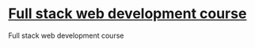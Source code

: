 # <a href="https://www.youtube.com/playlist?list=PLLUjkbOx5di5y1nGhbivWj0OLPU7u-3qA" _target="blank">Full stack web development course<a>
Full stack web development course

